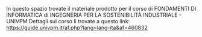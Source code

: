 In questo spazio trovate il materiale prodotto per il corso di FONDAMENTI DI INFORMATICA di INGEGNERIA PER LA SOSTENIBILITÀ INDUSTRIALE - UNIVPM
Dettagli sul corso li trovate a questo link: https://guide.univpm.it/af.php?lang=lang-ita&af=460832
